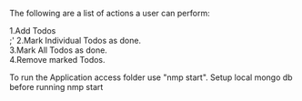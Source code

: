 The following are a list of actions a user can perform:

1.Add  Todos </br>;'
2.Mark Individual Todos as done. </br>
3.Mark All Todos as done. </br>
4.Remove marked Todos.</br>

To run the Application access folder use "nmp start".
Setup local mongo db before running nmp start

